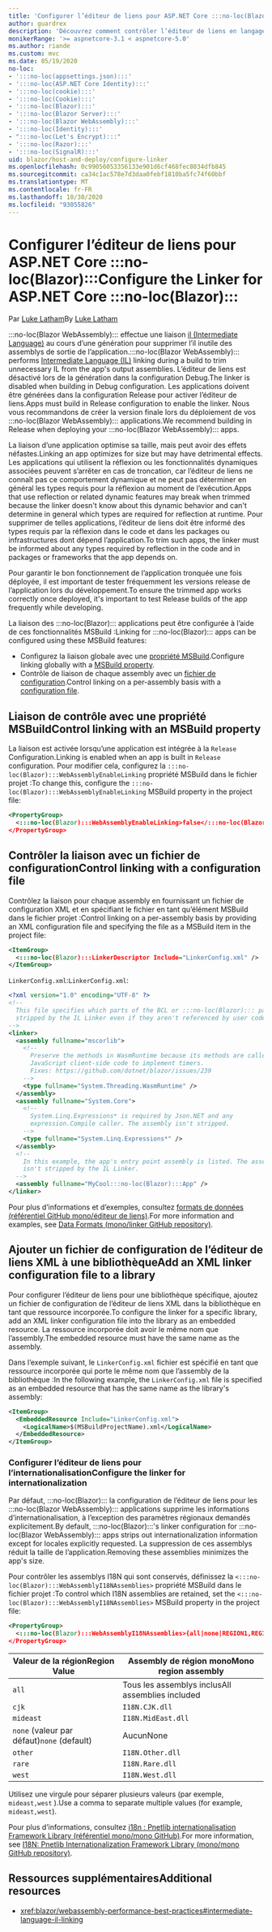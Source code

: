 ```yaml
---
title: 'Configurer l’éditeur de liens pour ASP.NET Core :::no-loc(Blazor):::'
author: guardrex
description: 'Découvrez comment contrôler l’éditeur de liens en langage intermédiaire (IL) lors de la génération d’une :::no-loc(Blazor)::: application.'
monikerRange: '>= aspnetcore-3.1 < aspnetcore-5.0'
ms.author: riande
ms.custom: mvc
ms.date: 05/19/2020
no-loc:
- ':::no-loc(appsettings.json):::'
- ':::no-loc(ASP.NET Core Identity):::'
- ':::no-loc(cookie):::'
- ':::no-loc(Cookie):::'
- ':::no-loc(Blazor):::'
- ':::no-loc(Blazor Server):::'
- ':::no-loc(Blazor WebAssembly):::'
- ':::no-loc(Identity):::'
- ":::no-loc(Let's Encrypt):::"
- ':::no-loc(Razor):::'
- ':::no-loc(SignalR):::'
uid: blazor/host-and-deploy/configure-linker
ms.openlocfilehash: 0c99056053356133e901d6cf468fec8034dfb845
ms.sourcegitcommit: ca34c1ac578e7d3daa0febf1810ba5fc74f60bbf
ms.translationtype: MT
ms.contentlocale: fr-FR
ms.lasthandoff: 10/30/2020
ms.locfileid: "93055826"
---
```

# <a name="configure-the-linker-for-aspnet-core-no-locblazor"></a><span data-ttu-id="62877-103">Configurer l’éditeur de liens pour ASP.NET Core :::no-loc(Blazor):::</span><span class="sxs-lookup"><span data-stu-id="62877-103">Configure the Linker for ASP.NET Core :::no-loc(Blazor):::</span></span>

<span data-ttu-id="62877-104">Par [Luke Latham](https://github.com/guardrex)</span><span class="sxs-lookup"><span data-stu-id="62877-104">By [Luke Latham](https://github.com/guardrex)</span></span>

<span data-ttu-id="62877-105">:::no-loc(Blazor WebAssembly)::: effectue une liaison [il (Intermediate Language)](/dotnet/standard/managed-code#intermediate-language--execution) au cours d’une génération pour supprimer l’il inutile des assemblys de sortie de l’application.</span><span class="sxs-lookup"><span data-stu-id="62877-105">:::no-loc(Blazor WebAssembly)::: performs [Intermediate Language (IL)](/dotnet/standard/managed-code#intermediate-language--execution) linking during a build to trim unnecessary IL from the app's output assemblies.</span></span> <span data-ttu-id="62877-106">L’éditeur de liens est désactivé lors de la génération dans la configuration Debug.</span><span class="sxs-lookup"><span data-stu-id="62877-106">The linker is disabled when building in Debug configuration.</span></span> <span data-ttu-id="62877-107">Les applications doivent être générées dans la configuration Release pour activer l’éditeur de liens.</span><span class="sxs-lookup"><span data-stu-id="62877-107">Apps must build in Release configuration to enable the linker.</span></span> <span data-ttu-id="62877-108">Nous vous recommandons de créer la version finale lors du déploiement de vos :::no-loc(Blazor WebAssembly)::: applications.</span><span class="sxs-lookup"><span data-stu-id="62877-108">We recommend building in Release when deploying your :::no-loc(Blazor WebAssembly)::: apps.</span></span> 

<span data-ttu-id="62877-109">La liaison d’une application optimise sa taille, mais peut avoir des effets néfastes.</span><span class="sxs-lookup"><span data-stu-id="62877-109">Linking an app optimizes for size but may have detrimental effects.</span></span> <span data-ttu-id="62877-110">Les applications qui utilisent la réflexion ou les fonctionnalités dynamiques associées peuvent s’arrêter en cas de troncation, car l’éditeur de liens ne connaît pas ce comportement dynamique et ne peut pas déterminer en général les types requis pour la réflexion au moment de l’exécution.</span><span class="sxs-lookup"><span data-stu-id="62877-110">Apps that use reflection or related dynamic features may break when trimmed because the linker doesn't know about this dynamic behavior and can't determine in general which types are required for reflection at runtime.</span></span> <span data-ttu-id="62877-111">Pour supprimer de telles applications, l’éditeur de liens doit être informé des types requis par la réflexion dans le code et dans les packages ou infrastructures dont dépend l’application.</span><span class="sxs-lookup"><span data-stu-id="62877-111">To trim such apps, the linker must be informed about any types required by reflection in the code and in packages or frameworks that the app depends on.</span></span>

<span data-ttu-id="62877-112">Pour garantir le bon fonctionnement de l’application tronquée une fois déployée, il est important de tester fréquemment les versions release de l’application lors du développement.</span><span class="sxs-lookup"><span data-stu-id="62877-112">To ensure the trimmed app works correctly once deployed, it's important to test Release builds of the app frequently while developing.</span></span>

<span data-ttu-id="62877-113">La liaison des :::no-loc(Blazor)::: applications peut être configurée à l’aide de ces fonctionnalités MSBuild :</span><span class="sxs-lookup"><span data-stu-id="62877-113">Linking for :::no-loc(Blazor)::: apps can be configured using these MSBuild features:</span></span>

* <span data-ttu-id="62877-114">Configurez la liaison globale avec une [propriété MSBuild](#control-linking-with-an-msbuild-property).</span><span class="sxs-lookup"><span data-stu-id="62877-114">Configure linking globally with a [MSBuild property](#control-linking-with-an-msbuild-property).</span></span>
* <span data-ttu-id="62877-115">Contrôle de liaison de chaque assembly avec un [fichier de configuration](#control-linking-with-a-configuration-file).</span><span class="sxs-lookup"><span data-stu-id="62877-115">Control linking on a per-assembly basis with a [configuration file](#control-linking-with-a-configuration-file).</span></span>

## <a name="control-linking-with-an-msbuild-property"></a><span data-ttu-id="62877-116">Liaison de contrôle avec une propriété MSBuild</span><span class="sxs-lookup"><span data-stu-id="62877-116">Control linking with an MSBuild property</span></span>

<span data-ttu-id="62877-117">La liaison est activée lorsqu’une application est intégrée à la `Release` Configuration.</span><span class="sxs-lookup"><span data-stu-id="62877-117">Linking is enabled when an app is built in `Release` configuration.</span></span> <span data-ttu-id="62877-118">Pour modifier cela, configurez la `:::no-loc(Blazor):::WebAssemblyEnableLinking` propriété MSBuild dans le fichier projet :</span><span class="sxs-lookup"><span data-stu-id="62877-118">To change this, configure the `:::no-loc(Blazor):::WebAssemblyEnableLinking` MSBuild property in the project file:</span></span>

```xml
<PropertyGroup>
  <:::no-loc(Blazor):::WebAssemblyEnableLinking>false</:::no-loc(Blazor):::WebAssemblyEnableLinking>
</PropertyGroup>
```

## <a name="control-linking-with-a-configuration-file"></a><span data-ttu-id="62877-119">Contrôler la liaison avec un fichier de configuration</span><span class="sxs-lookup"><span data-stu-id="62877-119">Control linking with a configuration file</span></span>

<span data-ttu-id="62877-120">Contrôlez la liaison pour chaque assembly en fournissant un fichier de configuration XML et en spécifiant le fichier en tant qu’élément MSBuild dans le fichier projet :</span><span class="sxs-lookup"><span data-stu-id="62877-120">Control linking on a per-assembly basis by providing an XML configuration file and specifying the file as a MSBuild item in the project file:</span></span>

```xml
<ItemGroup>
  <:::no-loc(Blazor):::LinkerDescriptor Include="LinkerConfig.xml" />
</ItemGroup>
```

<span data-ttu-id="62877-121">`LinkerConfig.xml`:</span><span class="sxs-lookup"><span data-stu-id="62877-121">`LinkerConfig.xml`:</span></span>

```xml
<?xml version="1.0" encoding="UTF-8" ?>
<!--
  This file specifies which parts of the BCL or :::no-loc(Blazor)::: packages must not be
  stripped by the IL Linker even if they aren't referenced by user code.
-->
<linker>
  <assembly fullname="mscorlib">
    <!--
      Preserve the methods in WasmRuntime because its methods are called by 
      JavaScript client-side code to implement timers.
      Fixes: https://github.com/dotnet/blazor/issues/239
    -->
    <type fullname="System.Threading.WasmRuntime" />
  </assembly>
  <assembly fullname="System.Core">
    <!--
      System.Linq.Expressions* is required by Json.NET and any 
      expression.Compile caller. The assembly isn't stripped.
    -->
    <type fullname="System.Linq.Expressions*" />
  </assembly>
  <!--
    In this example, the app's entry point assembly is listed. The assembly
    isn't stripped by the IL Linker.
  -->
  <assembly fullname="MyCool:::no-loc(Blazor):::App" />
</linker>
```

<span data-ttu-id="62877-122">Pour plus d’informations et d’exemples, consultez [formats de données (référentiel GitHub mono/éditeur de liens)](https://github.com/mono/linker/blob/master/docs/data-formats.md).</span><span class="sxs-lookup"><span data-stu-id="62877-122">For more information and examples, see [Data Formats (mono/linker GitHub repository)](https://github.com/mono/linker/blob/master/docs/data-formats.md).</span></span>

## <a name="add-an-xml-linker-configuration-file-to-a-library"></a><span data-ttu-id="62877-123">Ajouter un fichier de configuration de l’éditeur de liens XML à une bibliothèque</span><span class="sxs-lookup"><span data-stu-id="62877-123">Add an XML linker configuration file to a library</span></span>

<span data-ttu-id="62877-124">Pour configurer l’éditeur de liens pour une bibliothèque spécifique, ajoutez un fichier de configuration de l’éditeur de liens XML dans la bibliothèque en tant que ressource incorporée.</span><span class="sxs-lookup"><span data-stu-id="62877-124">To configure the linker for a specific library, add an XML linker configuration file into the library as an embedded resource.</span></span> <span data-ttu-id="62877-125">La ressource incorporée doit avoir le même nom que l’assembly.</span><span class="sxs-lookup"><span data-stu-id="62877-125">The embedded resource must have the same name as the assembly.</span></span>

<span data-ttu-id="62877-126">Dans l’exemple suivant, le `LinkerConfig.xml` fichier est spécifié en tant que ressource incorporée qui porte le même nom que l’assembly de la bibliothèque :</span><span class="sxs-lookup"><span data-stu-id="62877-126">In the following example, the `LinkerConfig.xml` file is specified as an embedded resource that has the same name as the library's assembly:</span></span>

```xml
<ItemGroup>
  <EmbeddedResource Include="LinkerConfig.xml">
    <LogicalName>$(MSBuildProjectName).xml</LogicalName>
  </EmbeddedResource>
</ItemGroup>
```

### <a name="configure-the-linker-for-internationalization"></a><span data-ttu-id="62877-127">Configurer l’éditeur de liens pour l’internationalisation</span><span class="sxs-lookup"><span data-stu-id="62877-127">Configure the linker for internationalization</span></span>

<span data-ttu-id="62877-128">Par défaut, :::no-loc(Blazor)::: la configuration de l’éditeur de liens pour les :::no-loc(Blazor WebAssembly)::: applications supprime les informations d’internationalisation, à l’exception des paramètres régionaux demandés explicitement.</span><span class="sxs-lookup"><span data-stu-id="62877-128">By default, :::no-loc(Blazor):::'s linker configuration for :::no-loc(Blazor WebAssembly)::: apps strips out internationalization information except for locales explicitly requested.</span></span> <span data-ttu-id="62877-129">La suppression de ces assemblys réduit la taille de l’application.</span><span class="sxs-lookup"><span data-stu-id="62877-129">Removing these assemblies minimizes the app's size.</span></span>

<span data-ttu-id="62877-130">Pour contrôler les assemblys I18N qui sont conservés, définissez la `<:::no-loc(Blazor):::WebAssemblyI18NAssemblies>` propriété MSBuild dans le fichier projet :</span><span class="sxs-lookup"><span data-stu-id="62877-130">To control which I18N assemblies are retained, set the `<:::no-loc(Blazor):::WebAssemblyI18NAssemblies>` MSBuild property in the project file:</span></span>

```xml
<PropertyGroup>
  <:::no-loc(Blazor):::WebAssemblyI18NAssemblies>{all|none|REGION1,REGION2,...}</:::no-loc(Blazor):::WebAssemblyI18NAssemblies>
</PropertyGroup>
```

| <span data-ttu-id="62877-131">Valeur de la région</span><span class="sxs-lookup"><span data-stu-id="62877-131">Region Value</span></span>     | <span data-ttu-id="62877-132">Assembly de région mono</span><span class="sxs-lookup"><span data-stu-id="62877-132">Mono region assembly</span></span>    |
| ---------------- | ----------------------- |
| `all`            | <span data-ttu-id="62877-133">Tous les assemblys inclus</span><span class="sxs-lookup"><span data-stu-id="62877-133">All assemblies included</span></span> |
| `cjk`            | `I18N.CJK.dll`          |
| `mideast`        | `I18N.MidEast.dll`      |
| <span data-ttu-id="62877-134">`none` (valeur par défaut)</span><span class="sxs-lookup"><span data-stu-id="62877-134">`none` (default)</span></span> | <span data-ttu-id="62877-135">Aucun</span><span class="sxs-lookup"><span data-stu-id="62877-135">None</span></span>                    |
| `other`          | `I18N.Other.dll`        |
| `rare`           | `I18N.Rare.dll`         |
| `west`           | `I18N.West.dll`         |

<span data-ttu-id="62877-136">Utilisez une virgule pour séparer plusieurs valeurs (par exemple, `mideast,west` ).</span><span class="sxs-lookup"><span data-stu-id="62877-136">Use a comma to separate multiple values (for example, `mideast,west`).</span></span>

<span data-ttu-id="62877-137">Pour plus d’informations, consultez [i18n : Pnetlib internationalisation Framework Library (référentiel mono/mono GitHub)](https://github.com/mono/mono/tree/master/mcs/class/I18N).</span><span class="sxs-lookup"><span data-stu-id="62877-137">For more information, see [I18N: Pnetlib Internationalization Framework Library (mono/mono GitHub repository)](https://github.com/mono/mono/tree/master/mcs/class/I18N).</span></span>

## <a name="additional-resources"></a><span data-ttu-id="62877-138">Ressources supplémentaires</span><span class="sxs-lookup"><span data-stu-id="62877-138">Additional resources</span></span>

* <xref:blazor/webassembly-performance-best-practices#intermediate-language-il-linking>
